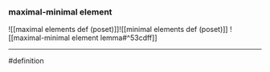 ### maximal-minimal element
![[maximal elements def (poset)]]![[minimal elements def (poset)]] 
![[maximal-minimal element lemma#^53cdff]] 




***
#definition 
